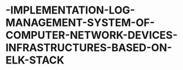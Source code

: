 # -IMPLEMENTATION-LOG-MANAGEMENT-SYSTEM-OF-COMPUTER-NETWORK-DEVICES-INFRASTRUCTURES-BASED-ON-ELK-STACK